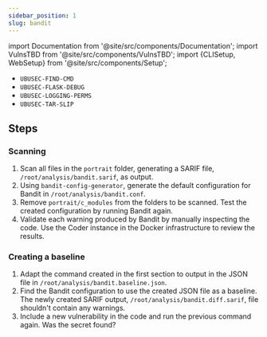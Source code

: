 ```yaml
---
sidebar_position: 1
slug: bandit
---
```


import Documentation from '@site/src/components/Documentation';
import VulnsTBD from '@site/src/components/VulnsTBD';
import {CLISetup, WebSetup} from '@site/src/components/Setup';

<VulnsTBD>

- `UBUSEC-FIND-CMD`
- `UBUSEC-FLASK-DEBUG`
- `UBUSEC-LOGGING-PERMS`
- `UBUSEC-TAR-SLIP`

</VulnsTBD>

<CLISetup software="Bandit" profile="static-analysis" container="static-analysers"/>

<WebSetup software="Coder" profile="static-analysis" link="http://127.0.0.1:8002" credentials="ossfortress"/>

<Documentation software="Bandit" link="https://bandit.readthedocs.io/en/latest/index.html"/>

## Steps

### Scanning

1. Scan all files in the `portrait` folder, generating a SARIF file, `/root/analysis/bandit.sarif`, as output.
2. Using `bandit-config-generator`, generate the default configuration for Bandit in `/root/analysis/bandit.conf`.
3. Remove `portrait/c_modules` from the folders to be scanned. Test the created configuration by running Bandit again.
4. Validate each warning produced by Bandit by manually inspecting the code. Use the Coder instance in the Docker infrastructure to review the results.

### Creating a baseline

1. Adapt the command created in the first section to output in the JSON file in `/root/analysis/bandit.baseline.json`.
2. Find the Bandit configuration to use the created JSON file as a baseline. The newly created SARIF output, `/root/analysis/bandit.diff.sarif`, file shouldn't contain any warnings.
3. Include a new vulnerability in the code and run the previous command again. Was the secret found?
